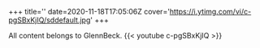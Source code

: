 +++
title=''
date=2020-11-18T17:05:06Z
cover='https://i.ytimg.com/vi/c-pgSBxKjIQ/sddefault.jpg'
+++

All content belongs to GlennBeck.
{{< youtube c-pgSBxKjIQ >}}
